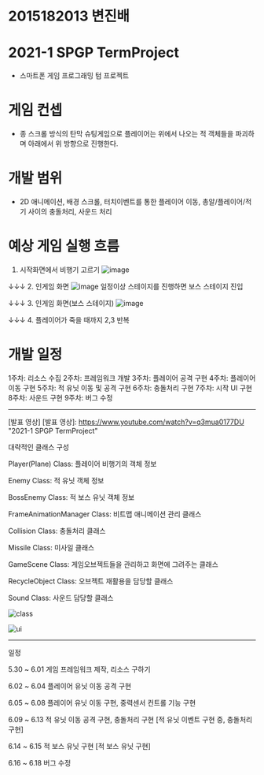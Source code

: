 # 2015182013 변진배
# 2021-1 SPGP TermProject
- 스마트폰 게임 프로그래밍 텀 프로젝트

# 게임 컨셉
- 종 스크롤 방식의 탄막 슈팅게임으로 플레이어는 위에서 나오는 적 객체들을 파괴하며 아래에서 위 방향으로 진행한다.

# 개발 범위
- 2D 애니메이션, 배경 스크롤, 터치이벤트를 통한 플레이어 이동, 총알/플레이어/적기 사이의 충돌처리, 사운드 처리 
  


# 예상 게임 실행 흐름
1. 시작화면에서 비행기 고르기
![image](https://user-images.githubusercontent.com/22373033/113483609-546d5000-94df-11eb-8cbb-beb8aa7da9ed.png)

↓↓↓
2. 인게임 화면
![image](https://user-images.githubusercontent.com/22373033/113483747-f8ef9200-94df-11eb-99fa-a38ba4fcb672.png)
일정이상 스테이지를 진행하면 보스 스테이지 진입

↓↓↓
3. 인게임 화면(보스 스테이지)
![image](https://user-images.githubusercontent.com/22373033/113483666-95fdfb00-94df-11eb-8c51-9452902deabf.png)

↓↓↓
4. 플레이어가 죽을 때까지 2,3 반복


# 개발 일정
1주차: 리소스 수집
2주차: 프레임워크 개발
3주차: 플레이어 공격 구현
4주차: 플레이어 이동 구현
5주차: 적 유닛 이동 및 공격 구현
6주차: 충돌처리 구현
7주차: 시작 UI 구현
8주차: 사운드 구현
9주차: 버그 수정

---------------------------------------------------------------------------------------------------------------
[발표 영상]
[발표 영상]: https://www.youtube.com/watch?v=q3mua0177DU "2021-1 SPGP TermProject"


대략적인 클래스 구성

Player(Plane) Class: 플레이어 비행기의 객체 정보

Enemy Class: 적 유닛 객체 정보

BossEnemy Class: 적 보스 유닛 객체 정보

FrameAnimationManager Class: 비트맵 애니메이션 관리 클래스

Collision Class: 충돌처리 클래스

Missile Class: 미사일 클래스

GameScene Class: 게임오브젝트들을 관리하고 화면에 그려주는 클래스

RecycleObject Class: 오브젝트 재활용을 담당할 클래스

Sound Class: 사운드 담당할 클래스


![class](https://user-images.githubusercontent.com/48274155/80374650-f0efa100-88d1-11ea-8f6b-94de32596c88.png)

![ui](https://user-images.githubusercontent.com/48274155/80374781-2f855b80-88d2-11ea-8da6-aa9919b76063.png)

---------------------------------------------------------------------------------------------------------------

일정

5.30 ~ 6.01 게임 프레임워크 제작, 리소스 구하기

6.02 ~ 6.04 플레이어 유닛 이동 공격 구현

6.05 ~ 6.08 플레이어 유닛 이동 구현, 중력센서 컨트롤 기능 구현

6.09 ~ 6.13 적 유닛 이동 공격 구현, 충돌처리 구현 [적 유닛 이벤트 구현 중, 충돌처리 구현]

6.14 ~ 6.15 적 보스 유닛 구현 [적 보스 유닛 구현]

6.16 ~ 6.18 버그 수정













